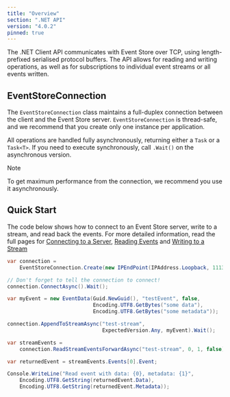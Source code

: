 ```yaml
---
title: "Overview"
section: ".NET API"
version: "4.0.2"
pinned: true
---
```


The .NET Client API communicates with Event Store over TCP, using length-prefixed serialised protocol buffers. The API allows for reading and writing operations, as well as for subscriptions to individual event streams or all events written.

## EventStoreConnection

The `EventStoreConnection` class maintains a full-duplex connection between the client and the Event Store server. `EventStoreConnection` is thread-safe, and we recommend that you create only one instance per application.

All operations are handled fully asynchronously, returning either a `Task` or a `Task<T>`. If you need to execute synchronously, call `.Wait()` on the asynchronous version.

> [!NOTE]
> To get maximum performance from the connection, we recommend you use it asynchronously.

## Quick Start

The code below shows how to connect to an Event Store server, write to a stream, and read back the events. For more detailed information, read the full pages for [Connecting to a Server](~/dotnet-api/connecting-to-a-server.md), [Reading Events](~/dotnet-api/reading-events.md) and [Writing to a Stream](~/dotnet-api/writing-to-a-stream.md)

```csharp
var connection =
    EventStoreConnection.Create(new IPEndPoint(IPAddress.Loopback, 1113));

// Don't forget to tell the connection to connect!
connection.ConnectAsync().Wait();

var myEvent = new EventData(Guid.NewGuid(), "testEvent", false,
                            Encoding.UTF8.GetBytes("some data"),
                            Encoding.UTF8.GetBytes("some metadata"));

connection.AppendToStreamAsync("test-stream",
                               ExpectedVersion.Any, myEvent).Wait();

var streamEvents =
    connection.ReadStreamEventsForwardAsync("test-stream", 0, 1, false).Result;

var returnedEvent = streamEvents.Events[0].Event;

Console.WriteLine("Read event with data: {0}, metadata: {1}",
    Encoding.UTF8.GetString(returnedEvent.Data),
    Encoding.UTF8.GetString(returnedEvent.Metadata));
```
